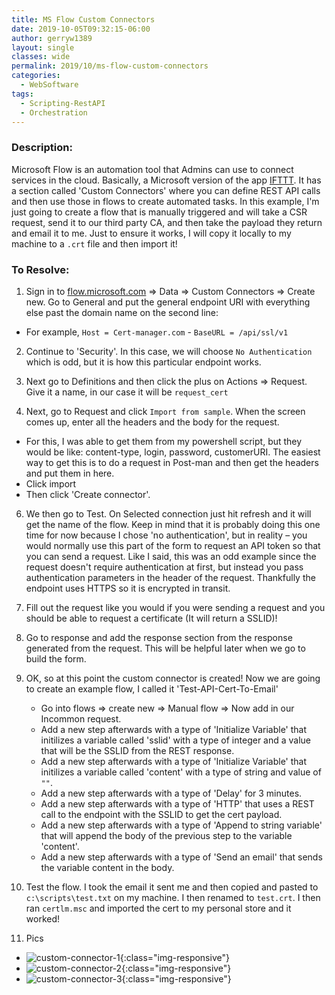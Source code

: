 ```yaml
---
title: MS Flow Custom Connectors
date: 2019-10-05T09:32:15-06:00
author: gerryw1389
layout: single
classes: wide
permalink: 2019/10/ms-flow-custom-connectors
categories:
  - WebSoftware
tags:
  - Scripting-RestAPI
  - Orchestration
---
```

<!--more-->

### Description:

Microsoft Flow is an automation tool that Admins can use to connect services in the cloud. Basically, a Microsoft version of the app [IFTTT](https://ifttt.com/). It has a section called 'Custom Connectors' where you can define REST API calls and then use those in flows to create automated tasks. In this example, I'm just going to create a flow that is manually triggered and will take a CSR request, send it to our third party CA, and then take the payload they return and email it to me. Just to ensure it works, I will copy it locally to my machine to a `.crt` file and then import it!

### To Resolve:

1.	Sign in to [flow.microsoft.com](https://flow.microsoft.com) => Data => Custom Connectors => Create new. Go to General and put the general endpoint URI with everything else past the domain name on the second line:
   - For example, `Host = Cert-manager.com`
	- `BaseURL = /api/ssl/v1`

2.	Continue to 'Security'. In this case, we will choose `No Authentication` which is odd, but it is how this particular endpoint works.

3.	Next go to Definitions and then click the plus on Actions => Request. Give it a name, in our case it will be `request_cert`

4.	Next, go to Request and click `Import from sample`. When the screen comes up, enter all the headers and the body for the request. 
   - For this, I was able to get them from my powershell script, but they would be like: content-type, login, password, customerURI. The easiest way to get this is to do a request in Post-man and then get the headers and put them in here.
   - Click import
   - Then click 'Create connector'.

6.	We then go to Test. On Selected connection just hit refresh and it will get the name of the flow. Keep in mind that it is probably doing this one time for now because I chose 'no authentication', but in reality – you would normally use this part of the form to request an API token so that you can send a request. Like I said, this was an odd example since the request doesn't require authentication at first, but instead you pass authentication parameters in the header of the request. Thankfully the endpoint uses HTTPS so it is encrypted in transit.

7.	Fill out the request like you would if you were sending a request and you should be able to request a certificate (It will return a SSLID)!

8.	Go to response and add the response section from the response generated from the request. This will be helpful later when we go to build the form.

9. OK, so at this point the custom connector is created! Now we are going to create an example flow, I called it 'Test-API-Cert-To-Email'
   - Go into flows => create new => Manual flow => Now add in our Incommon request.
   - Add a new step afterwards with a type of 'Initialize Variable' that initilizes a variable called 'sslid' with a type of integer and a value that will be the SSLID from the REST response.
   - Add a new step afterwards with a type of 'Initialize Variable'  that initilizes a variable called 'content' with a type of string and value of `""`.
   - Add a new step afterwards with a type of 'Delay' for 3 minutes.
   - Add a new step afterwards with a type of 'HTTP' that uses a REST call to the endpoint with the SSLID to get the cert payload.
   - Add a new step afterwards with a type of 'Append to string variable' that will append the body of the previous step to the variable 'content'.
   - Add a new step afterwards with a type of 'Send an email' that sends the variable content in the body.

10. Test the flow. I took the email it sent me and then copied and pasted to `c:\scripts\test.txt` on my machine. I then renamed to `test.crt`. I then ran `certlm.msc` and imported the cert to my personal store and it worked!

11. Pics
   - ![custom-connector-1](https://automationadmin.com/assets/images/uploads/2019/10/custom-connector-1.jpg){:class="img-responsive"}  
   - ![custom-connector-2](https://automationadmin.com/assets/images/uploads/2019/10/custom-connector-2.jpg){:class="img-responsive"}  
   - ![custom-connector-3](https://automationadmin.com/assets/images/uploads/2019/10/custom-connector-3.jpg){:class="img-responsive"}  

